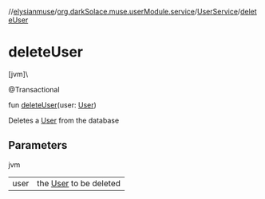 //[elysianmuse](../../../index.md)/[org.darkSolace.muse.userModule.service](../index.md)/[UserService](index.md)/[deleteUser](delete-user.md)

# deleteUser

[jvm]\

@Transactional

fun [deleteUser](delete-user.md)(user: [User](../../org.darkSolace.muse.userModule.model/-user/index.md))

Deletes a [User](../../org.darkSolace.muse.userModule.model/-user/index.md) from the database

## Parameters

jvm

| | |
|---|---|
| user | the [User](../../org.darkSolace.muse.userModule.model/-user/index.md) to be deleted |
